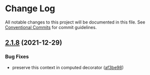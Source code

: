 # Change Log

All notable changes to this project will be documented in this file.
See [Conventional Commits](https://conventionalcommits.org) for commit guidelines.

## [2.1.8](https://github.com/owlsdepartment/ovee/compare/v2.1.7...v2.1.8) (2021-12-29)


### Bug Fixes

* preserve this context in computed decorator ([af3be98](https://github.com/owlsdepartment/ovee/commit/af3be98b23e8537bd06b83f14ed6f8579dcf2296))

